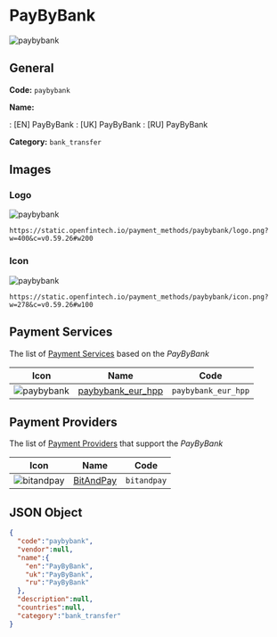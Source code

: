 
# PayByBank 
![paybybank](https://static.openfintech.io/payment_methods/paybybank/logo.png?w=400&c=v0.59.26#w200)  

## General 
**Code:** `paybybank` 
 
**Name:** 
 
:	[EN] PayByBank 
:	[UK] PayByBank 
:	[RU] PayByBank 
 
**Category:** `bank_transfer` 
 

## Images 

### Logo 
![paybybank](https://static.openfintech.io/payment_methods/paybybank/logo.png?w=400&c=v0.59.26#w200)  

```
https://static.openfintech.io/payment_methods/paybybank/logo.png?w=400&c=v0.59.26#w200
```  

### Icon 
![paybybank](https://static.openfintech.io/payment_methods/paybybank/icon.png?w=278&c=v0.59.26#w100)  

```
https://static.openfintech.io/payment_methods/paybybank/icon.png?w=278&c=v0.59.26#w100
```  

## Payment Services 
 
The list of [Payment Services](/payment-services/) based on the _PayByBank_ 

|Icon|Name|Code| 
|:---:|:---:|:---:| 
|![paybybank](https://static.openfintech.io/payment_methods/paybybank/icon.png?w=278&c=v0.59.26#w100) |[paybybank_eur_hpp](/payment-services/paybybank_eur_hpp/)|`paybybank_eur_hpp`| 
 

## Payment Providers 
 
The list of [Payment Providers](/payment-providers/) that support the _PayByBank_ 

|Icon|Name|Code| 
|:---:|:---:|:---:| 
|![bitandpay](https://static.openfintech.io/payment_providers/bitandpay/icon.png?w=278&c=v0.59.26#w100) |[BitAndPay](/payment-providers/bitandpay/)|`bitandpay`| 
 

## JSON Object 

```json
{
  "code":"paybybank",
  "vendor":null,
  "name":{
    "en":"PayByBank",
    "uk":"PayByBank",
    "ru":"PayByBank"
  },
  "description":null,
  "countries":null,
  "category":"bank_transfer"
}
```  
